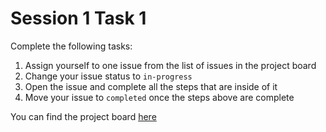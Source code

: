 # Session 1 Task 1

Complete the following tasks: 

1. Assign yourself to one issue from the list of issues in the project board
1. Change your issue status to `in-progress`
1. Open the issue and complete all the steps that are inside of it
1. Move your issue to `completed` once the steps above are complete

You can find the project board [here](https://github.com/black-codher-bootcamp-2021-johnson/session-1-task/projects/1)
